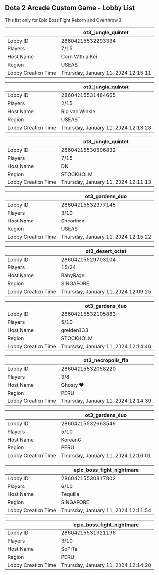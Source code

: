 ## Dota 2 Arcade Custom Game - Lobby List

This list only for Epic Boss Fight Reborn and Overthrow 3

|  | ot3_jungle_quintet |
| ------ | ------ |
| Lobby ID | 28604215532293334 |
| Players | 7/15 |
| Host Name | Corn With a Kei |
| Region | USEAST |
| Lobby Creation Time | Thursday, January 11, 2024 12:15:11 |


|  | ot3_jungle_quintet |
| ------ | ------ |
| Lobby ID | 28604215531484665 |
| Players | 2/15 |
| Host Name | Rip van Winkle |
| Region | USEAST |
| Lobby Creation Time | Thursday, January 11, 2024 12:13:23 |


|  | ot3_jungle_quintet |
| ------ | ------ |
| Lobby ID | 28604215530506832 |
| Players | 7/15 |
| Host Name | DN |
| Region | STOCKHOLM |
| Lobby Creation Time | Thursday, January 11, 2024 12:11:13 |


|  | ot3_gardens_duo |
| ------ | ------ |
| Lobby ID | 28604215532377145 |
| Players | 3/10 |
| Host Name | Shearinex |
| Region | USEAST |
| Lobby Creation Time | Thursday, January 11, 2024 12:15:22 |


|  | ot3_desert_octet |
| ------ | ------ |
| Lobby ID | 28604215529703104 |
| Players | 15/24 |
| Host Name | BabyRage |
| Region | SINGAPORE |
| Lobby Creation Time | Thursday, January 11, 2024 12:09:25 |


|  | ot3_gardens_duo |
| ------ | ------ |
| Lobby ID | 28604215532105883 |
| Players | 5/10 |
| Host Name | greiden133 |
| Region | STOCKHOLM |
| Lobby Creation Time | Thursday, January 11, 2024 12:14:46 |


|  | ot3_necropolis_ffa |
| ------ | ------ |
| Lobby ID | 28604215532058220 |
| Players | 3/8 |
| Host Name | Ghosty ❤ |
| Region | PERU |
| Lobby Creation Time | Thursday, January 11, 2024 12:14:39 |


|  | ot3_gardens_duo |
| ------ | ------ |
| Lobby ID | 28604215532663546 |
| Players | 5/10 |
| Host Name | KoreanG |
| Region | PERU |
| Lobby Creation Time | Thursday, January 11, 2024 12:16:01 |


|  | epic_boss_fight_nightmare |
| ------ | ------ |
| Lobby ID | 28604215530817802 |
| Players | 6/10 |
| Host Name | Tequilla |
| Region | SINGAPORE |
| Lobby Creation Time | Thursday, January 11, 2024 12:11:54 |


|  | epic_boss_fight_nightmare |
| ------ | ------ |
| Lobby ID | 28604215531921196 |
| Players | 3/10 |
| Host Name | SoPiTa |
| Region | PERU |
| Lobby Creation Time | Thursday, January 11, 2024 12:14:20 |


